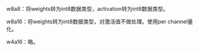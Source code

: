 w8a8：将weights转为int8数据类型，activation转为int8数据类型。

w8a16：将weights转为int8数据类型，对激活值不做处理。使用per channel量化。

w4a16：略。
